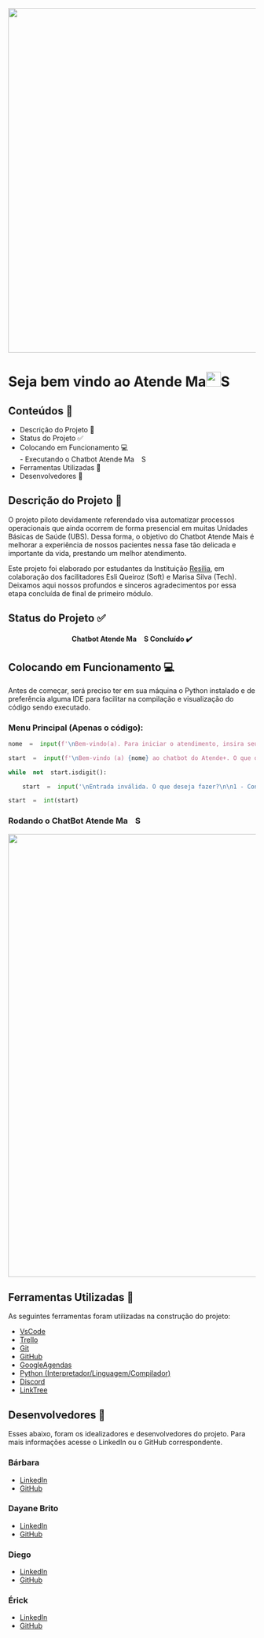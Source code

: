  <div align="center">
<img src = "https://i.pinimg.com/564x/3d/74/e5/3d74e5eedf6ac78dcea978aaa1917863.jpg"
width="700px"/>
</div>

# <div>Seja bem vindo ao Atende Ma<img src="https://emojipedia-us.s3.dualstack.us-west-1.amazonaws.com/thumbs/72/google/80/heavy-plus-sign_2795.png" width= "30px">S</div> 


## Conteúdos 📄
- Descrição do Projeto 📝
- Status do Projeto ✅
- Colocando em Funcionamento 💻
	<div>- Executando o Chatbot Atende Ma<img src="https://emojipedia-us.s3.dualstack.us-west-1.amazonaws.com/thumbs/72/google/80/heavy-plus-sign_2795.png" width= "15px">S</div>
- Ferramentas Utilizadas 🔧
- Desenvolvedores 💖

## Descrição do Projeto 📝
O projeto piloto devidamente referendado visa automatizar processos operacionais que ainda ocorrem de forma presencial em muitas Unidades Básicas de Saúde (UBS). Dessa forma, o objetivo do Chatbot Atende Mais é melhorar a experiência de nossos pacientes nessa fase tão delicada e importante da vida, prestando um melhor atendimento.

Este projeto foi elaborado por estudantes da Instituição [Resilia](https://www.resilia.work/), em colaboração dos facilitadores Esli Queiroz (Soft) e Marisa Silva (Tech). Deixamos aqui nossos profundos e sinceros agradecimentos por essa etapa concluída de final de primeiro módulo. 
## Status do Projeto  ✅
 
  <div><h4 align="center"> Chatbot Atende Ma<img src="https://emojipedia-us.s3.dualstack.us-west-1.amazonaws.com/thumbs/72/google/80/heavy-plus-sign_2795.png" width= "15px">S Concluído ✔️ </h4></div>

## Colocando em Funcionamento 💻
Antes de começar, será preciso ter em sua máquina o Python instalado e de preferência alguma IDE para facilitar na compilação e visualização do código sendo executado.

### Menu Principal (Apenas o código):
```python
nome  =  input(f'\nBem-vindo(a). Para iniciar o atendimento, insira seu nome: ')

start  =  input(f'\nBem-vindo (a) {nome} ao chatbot do Atende+. O que deseja fazer?\n\n1 - Consultas \n2 - Exames \n3 - Resultados \n4 - Informações \n5 - Encerrar atendimento\n\nDigite aqui: ')

while  not  start.isdigit():

	start  =  input('\nEntrada inválida. O que deseja fazer?\n\n1 - Consultas \n2 - Exames \n3 - Resultados \n4 - Informações \n5 - Encerrar atendimento\n\nDigite aqui: ')

start  =  int(start)
```
### <div>Rodando o ChatBot Atende Ma<img src="https://emojipedia-us.s3.dualstack.us-west-1.amazonaws.com/thumbs/72/google/80/heavy-plus-sign_2795.png" width= "15px">S</div>
 
 <div align="center">
<img src = "https://i.pinimg.com/564x/f3/fb/a7/f3fba7dd922a916c303481a2d701d77e.jpg"
width="900px"/>
</div>

## Ferramentas Utilizadas 🔧
As seguintes ferramentas foram utilizadas na construção do projeto: 
- [VsCode](https://code.visualstudio.com)
- [Trello](https://trello.com/home)
- [Git](https://git-scm.com)
- [GitHub](https://github.com)
- [GoogleAgendas](https://www.google.com/intl/pt-BR/calendar/about/)
- [Python (Interpretador/Linguagem/Compilador)](https://www.python.org)
- [Discord](https://discord.com)
- [LinkTree](https://linktr.ee)


## Desenvolvedores 💖
Esses abaixo, foram os idealizadores e desenvolvedores do projeto. Para mais informações acesse o LinkedIn ou o GitHub correspondente.
### Bárbara
- [LinkedIn](https://www.linkedin.com/in/barbara-avelar/)
- [GitHub](https://github.com/barbaraavs)
### Dayane Brito
- [LinkedIn](https://www.linkedin.com/in/dayane-brito-15a238204/)
- [GitHub](https://github.com/DayBrito)
### Diego
- [LinkedIn](https://www.linkedin.com/in/diego-sousa-ferreira-b9641b242/)
- [GitHub](https://github.com/D20go)
### Érick 
- [LinkedIn](https://www.linkedin.com/in/erick-vieira-data-analytics/)
- [GitHub](https://github.com/XxMeckxX)